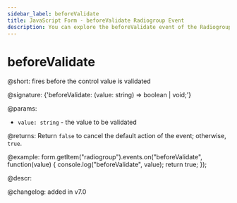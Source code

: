 ```yaml
---
sidebar_label: beforeValidate
title: JavaScript Form - beforeValidate Radiogroup Event 
description: You can explore the beforeValidate event of the Radiogroup control of Form in the documentation of the DHTMLX JavaScript UI library. Browse developer guides and API reference, try out code examples and live demos, and download a free 30-day evaluation version of DHTMLX Suite 7.
---
```


# beforeValidate

@short: fires before the control value is validated

@signature: {'beforeValidate: (value: string) => boolean | void;'}

@params:
- `value: string` - the value to be validated

@returns:
Return `false` to cancel the default action of the event; otherwise, `true`.

@example:
form.getItem("radiogroup").events.on("beforeValidate", function(value) {
    console.log("beforeValidate", value);
    return true;
});

@descr:

@changelog: added in v7.0

